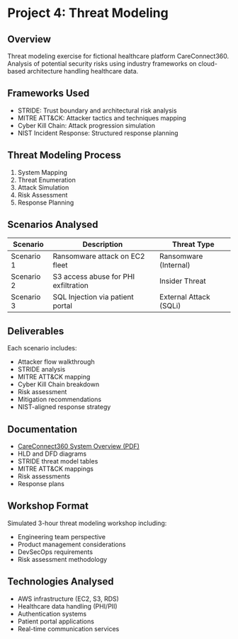 # Project 4: Threat Modeling

## Overview

Threat modeling exercise for fictional healthcare platform CareConnect360. Analysis of potential security risks using industry frameworks on cloud-based architecture handling healthcare data.

## Frameworks Used

- STRIDE: Trust boundary and architectural risk analysis
- MITRE ATT&CK: Attacker tactics and techniques mapping
- Cyber Kill Chain: Attack progression simulation
- NIST Incident Response: Structured response planning

## Threat Modeling Process

1. System Mapping
2. Threat Enumeration
3. Attack Simulation
4. Risk Assessment
5. Response Planning

## Scenarios Analysed

| Scenario | Description | Threat Type |
|----------|-------------|-------------|
| Scenario 1 | Ransomware attack on EC2 fleet | Ransomware (Internal) |
| Scenario 2 | S3 access abuse for PHI exfiltration | Insider Threat |
| Scenario 3 | SQL Injection via patient portal | External Attack (SQLi) |

## Deliverables

Each scenario includes:
- Attacker flow walkthrough
- STRIDE analysis
- MITRE ATT&CK mapping
- Cyber Kill Chain breakdown
- Risk assessment
- Mitigation recommendations
- NIST-aligned response strategy

## Documentation

- [CareConnect360 System Overview (PDF)](/docs/CareConnect360.pdf)
- HLD and DFD diagrams
- STRIDE threat model tables
- MITRE ATT&CK mappings
- Risk assessments
- Response plans

## Workshop Format

Simulated 3-hour threat modeling workshop including:
- Engineering team perspective
- Product management considerations
- DevSecOps requirements
- Risk assessment methodology

## Technologies Analysed

- AWS infrastructure (EC2, S3, RDS)
- Healthcare data handling (PHI/PII)
- Authentication systems
- Patient portal applications
- Real-time communication services